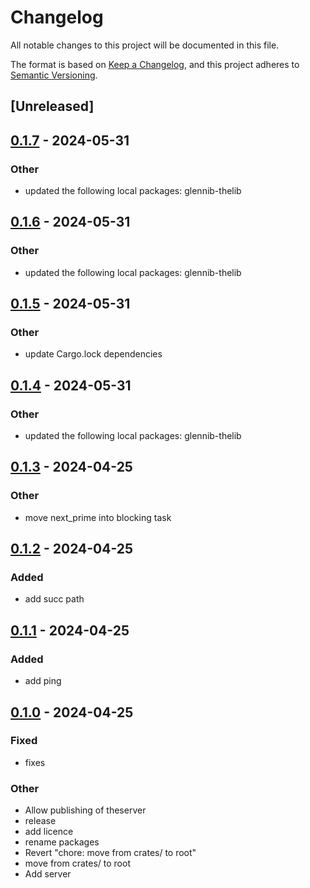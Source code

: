 # Changelog
All notable changes to this project will be documented in this file.

The format is based on [Keep a Changelog](https://keepachangelog.com/en/1.0.0/),
and this project adheres to [Semantic Versioning](https://semver.org/spec/v2.0.0.html).

## [Unreleased]

## [0.1.7](https://github.com/glennib/example-workspace-rs/compare/glennib-theserver-v0.1.6...glennib-theserver-v0.1.7) - 2024-05-31

### Other
- updated the following local packages: glennib-thelib

## [0.1.6](https://github.com/glennib/example-workspace-rs/compare/glennib-theserver-v0.1.5...glennib-theserver-v0.1.6) - 2024-05-31

### Other
- updated the following local packages: glennib-thelib

## [0.1.5](https://github.com/glennib/example-workspace-rs/compare/glennib-theserver-v0.1.4...glennib-theserver-v0.1.5) - 2024-05-31

### Other
- update Cargo.lock dependencies

## [0.1.4](https://github.com/glennib/example-workspace-rs/compare/glennib-theserver-v0.1.3...glennib-theserver-v0.1.4) - 2024-05-31

### Other
- updated the following local packages: glennib-thelib

## [0.1.3](https://github.com/glennib/example-workspace-rs/compare/glennib-theserver-v0.1.2...glennib-theserver-v0.1.3) - 2024-04-25

### Other
- move next_prime into blocking task

## [0.1.2](https://github.com/glennib/example-workspace-rs/compare/glennib-theserver-v0.1.1...glennib-theserver-v0.1.2) - 2024-04-25

### Added
- add succ path

## [0.1.1](https://github.com/glennib/example-workspace-rs/compare/glennib-theserver-v0.1.0...glennib-theserver-v0.1.1) - 2024-04-25

### Added
- add ping

## [0.1.0](https://github.com/glennib/example-workspace-rs/releases/tag/glennib-theserver-v0.1.0) - 2024-04-25

### Fixed
- fixes

### Other
- Allow publishing of theserver
- release
- add licence
- rename packages
- Revert "chore: move from crates/ to root"
- move from crates/ to root
- Add server
